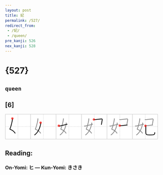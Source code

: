 ```yaml
---
layout: post
title: 妃
permalink: /527/
redirect_from:
 - /妃/
 - /queen/
pre_kanji: 526
nex_kanji: 528
---
```


# {527}

## `queen`

## [6]

<div class="stroke"><img src="../images/E5A683.png" /></div>

## Reading:

### On-Yomi: ヒ &mdash; Kun-Yomi: きさき

